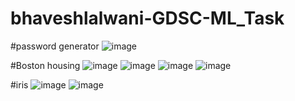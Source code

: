 # bhaveshlalwani-GDSC-ML_Task

#password generator
![image](https://github.com/bhavesh-lalwani/bhaveshlalwani-GDSC-ML_Task/assets/143962904/5dce75f2-8859-4c83-a389-ac6b76c99c4d)

#Boston housing
![image](https://github.com/bhavesh-lalwani/bhaveshlalwani-GDSC-ML_Task/assets/143962904/a44d0026-9a0c-4080-9758-94eacfadeefe)
![image](https://github.com/bhavesh-lalwani/bhaveshlalwani-GDSC-ML_Task/assets/143962904/70947b14-ef4d-4079-b526-c1530c232240)
![image](https://github.com/bhavesh-lalwani/bhaveshlalwani-GDSC-ML_Task/assets/143962904/2c240ac0-7428-42c8-b4b5-98844fa7abfa)
![image](https://github.com/bhavesh-lalwani/bhaveshlalwani-GDSC-ML_Task/assets/143962904/a9ed2646-1427-4b49-bd2a-fc7063581289)

#iris
![image](https://github.com/bhavesh-lalwani/bhaveshlalwani-GDSC-ML_Task/assets/143962904/981b7434-27de-4328-8d2b-f41267d172c6)
![image](https://github.com/bhavesh-lalwani/bhaveshlalwani-GDSC-ML_Task/assets/143962904/93ca19f3-79d8-4e0e-947f-a7c7194879e0)
